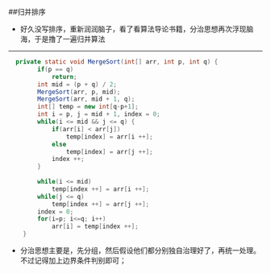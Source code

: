 ##归并排序

* 好久没写排序，重新润润脑子，看了看算法导论书籍，分治思想再次浮现脑海，于是撸了一遍归并算法

---

```java
  private static void MergeSort(int[] arr, int p, int q) {
    	if(p == q)
    		return;
    	int mid = (p + q) / 2;
    	MergeSort(arr, p, mid);
    	MergeSort(arr, mid + 1, q);
    	int[] temp = new int[q-p+1];
    	int i = p, j = mid + 1, index = 0;
    	while(i <= mid && j <= q) {
    		if(arr[i] < arr[j])
    			temp[index] = arr[i ++];
    		else
    			temp[index] = arr[j ++];
    		index ++;
    	}
    	
    	while(i <= mid)
    		temp[index ++] = arr[i ++];
    	while(j <= q)
    		temp[index ++] = arr[j ++];
    	index = 0;
    	for(i=p; i<=q; i++)
    		arr[i] = temp[index ++];
	}
```

* 分治思想主要是，先分组，然后假设他们都分别独自治理好了，再统一处理。不过记得加上边界条件判别即可；
